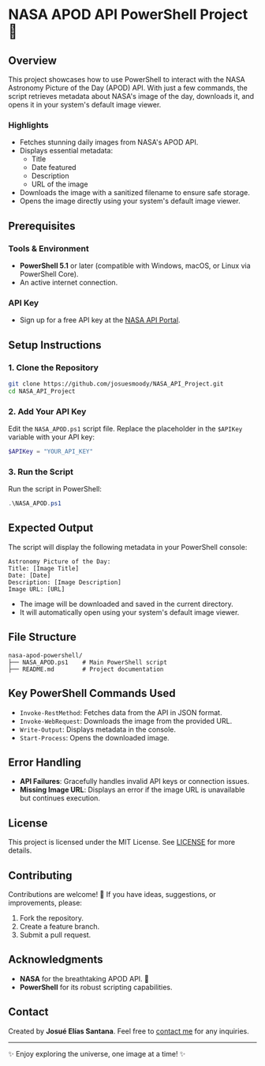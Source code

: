 
# NASA APOD API PowerShell Project 🚀

## Overview
This project showcases how to use PowerShell to interact with the NASA Astronomy Picture of the Day (APOD) API. 
With just a few commands, the script retrieves metadata about NASA's image of the day, downloads it, and opens it 
in your system's default image viewer. 

### Highlights
- Fetches stunning daily images from NASA's APOD API.
- Displays essential metadata: 
  - Title
  - Date featured
  - Description
  - URL of the image
- Downloads the image with a sanitized filename to ensure safe storage.
- Opens the image directly using your system's default image viewer.

## Prerequisites

### Tools & Environment
- **PowerShell 5.1** or later (compatible with Windows, macOS, or Linux via PowerShell Core).
- An active internet connection.

### API Key
- Sign up for a free API key at the [NASA API Portal](https://api.nasa.gov/).

## Setup Instructions

### 1. Clone the Repository
```bash
git clone https://github.com/josuesmoody/NASA_API_Project.git
cd NASA_API_Project
```

### 2. Add Your API Key
Edit the `NASA_APOD.ps1` script file. Replace the placeholder in the `$APIKey` variable with your API key:
```powershell
$APIKey = "YOUR_API_KEY"
```

### 3. Run the Script
Run the script in PowerShell:
```powershell
.\NASA_APOD.ps1
```

## Expected Output

The script will display the following metadata in your PowerShell console:
```
Astronomy Picture of the Day:
Title: [Image Title]
Date: [Date]
Description: [Image Description]
Image URL: [URL]
```
- The image will be downloaded and saved in the current directory.
- It will automatically open using your system's default image viewer.

## File Structure

```
nasa-apod-powershell/
├── NASA_APOD.ps1    # Main PowerShell script
├── README.md        # Project documentation
```

## Key PowerShell Commands Used

- `Invoke-RestMethod`: Fetches data from the API in JSON format.
- `Invoke-WebRequest`: Downloads the image from the provided URL.
- `Write-Output`: Displays metadata in the console.
- `Start-Process`: Opens the downloaded image.

## Error Handling

- **API Failures**: Gracefully handles invalid API keys or connection issues.
- **Missing Image URL**: Displays an error if the image URL is unavailable but continues execution.

## License

This project is licensed under the MIT License. See [LICENSE](LICENSE) for more details.

## Contributing

Contributions are welcome! 🎉 If you have ideas, suggestions, or improvements, please:
1. Fork the repository.
2. Create a feature branch.
3. Submit a pull request.

## Acknowledgments

- **NASA** for the breathtaking APOD API. 🌌
- **PowerShell** for its robust scripting capabilities.

## Contact

Created by **Josué Elías Santana**. 
Feel free to [contact me](https://www.linkedin.com/in/josue-santana/) for any inquiries.

---
✨ Enjoy exploring the universe, one image at a time! ✨
